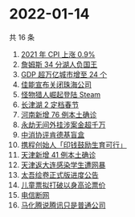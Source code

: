 # 2022-01-14

共 16 条

<!-- BEGIN -->
<!-- 最后更新时间 Fri Jan 14 2022 03:11:35 GMT+0800 (China Standard Time) -->

1. [2021 年 CPI 上涨 0.9%](https://www.zhihu.com/search?q=2021cpi)
1. [詹姆斯 34 分湖人负国王](https://www.zhihu.com/search?q=湖人)
1. [GDP 超万亿城市增至 24 个](https://www.zhihu.com/search?q=GDP超万亿城市)
1. [佳能宣布关闭珠海公司](https://www.zhihu.com/search?q=佳能)
1. [怪物猎人崛起登陆 Steam](https://www.zhihu.com/search?q=怪物猎人崛起)
1. [长津湖 2 定档春节](https://www.zhihu.com/search?q=水门桥)
1. [河南新增 76 例本土确诊](https://www.zhihu.com/search?q=河南疫情)
1. [永劫无间外挂涉案金超千万](https://www.zhihu.com/search?q=永劫无间)
1. [中消协评肯德基盲盒](https://www.zhihu.com/search?q=肯德基盲盒)
1. [携程创始人「印钱鼓励生育可行」](https://www.zhihu.com/search?q=携程创始人)
1. [天津新增 41 例本土确诊](https://www.zhihu.com/search?q=天津疫情)
1. [天津返大连感染学生遭网暴](https://www.zhihu.com/search?q=感染学生被网暴)
1. [太吾绘卷正式版进度公告](https://www.zhihu.com/search?q=太吾绘卷)
1. [儿童票拟打破以身高论票价](https://www.zhihu.com/search?q=儿童票)
1. [电信断网](https://www.zhihu.com/search?q=电信断网)
1. [马化腾说腾讯只是普通公司](https://www.zhihu.com/search?q=马化腾)

<!-- END -->
